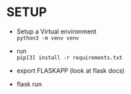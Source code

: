 # SETUP

* Setup a Virtual environment\
    `python3 -m venv venv`

* run\
`pip[3] install -r requirements.txt`

* export FLASKAPP (look at flask docs)

* flask run
